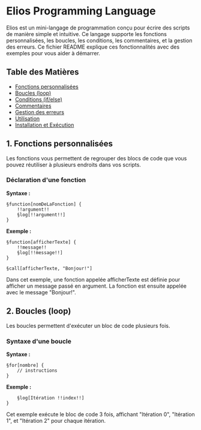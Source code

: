 # Elios Programming Language

Elios est un mini-langage de programmation conçu pour écrire des scripts de manière simple et intuitive. Ce langage supporte les fonctions personnalisées, les boucles, les conditions, les commentaires, et la gestion des erreurs. Ce fichier README explique ces fonctionnalités avec des exemples pour vous aider à démarrer.

## Table des Matières

- [Fonctions personnalisées](#1-fonctions-personnalisées)
- [Boucles (loop)](#2-boucles-loop)
- [Conditions (if/else)](#3-conditions-ifelse)
- [Commentaires](#4-commentaires)
- [Gestion des erreurs](#5-gestion-des-erreurs)
- [Utilisation](#utilisation)
- [Installation et Exécution](#installation-et-exécution)

## 1. Fonctions personnalisées

Les fonctions vous permettent de regrouper des blocs de code que vous pouvez réutiliser à plusieurs endroits dans vos scripts.

### Déclaration d'une fonction

**Syntaxe :**
```elios
§function[nomDeLaFonction] {
    !!argument!!
    §log[!!argument!!]
}
```

**Exemple :**
```elios
§function[afficherTexte] {
    !!message!!
    §log[!!message!!]
}

§call[afficherTexte, "Bonjour!"]
```
Dans cet exemple, une fonction appelée afficherTexte est définie pour afficher un message passé en argument. La fonction est ensuite appelée avec le message "Bonjour!".


## 2. Boucles (loop)
Les boucles permettent d'exécuter un bloc de code plusieurs fois.

### Syntaxe d'une boucle
**Syntaxe :**
```elios
§for[nombre] {
    // instructions
}
```
**Exemple :**
```§for[3] {
    §log[Itération !!index!!]
}
```

Cet exemple exécute le bloc de code 3 fois, affichant "Itération 0", "Itération 1", et "Itération 2" pour chaque itération.
